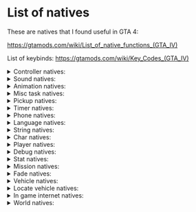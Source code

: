 # List of natives
These are natives that I found useful in GTA 4:

https://gtamods.com/wiki/List_of_native_functions_(GTA_IV)

List of keybinds: https://gtamods.com/wiki/Key_Codes_(GTA_IV)

<details>
<summary> Controller natives: </summary>

1. SHAKE_PAD (Controller Index, Unknown Intensity, unknown_duration_ms) https://gtamods.com/wiki/SHAKE_PAD
</details>

<details>
<summary> Sound natives: </summary>

1. SET_VARIABLE_ON_SOUND (unk uVar4, unk String, unk float)
2. PLAY_SOUND_FRONTEND (unk int, Filename String, Soundset String)

</details>

<details>
<summary> Animation natives: </summary>

I need to figure out what these are accepting, the number values anyways

1. HAVE_ANIMS_LOADED
2. TASK_PLAY_ANIM( 0, "idle_lookaround_b", "missemergencycall", 8.00000000, 0, 0, 0, 0, -2 ) - Taken from sub_15140() in emergencycall.c {int unknown, string animation, string animationGroup, float possiblyTime?, int unknown, int unknown, int unknown, int unknown, int unknown}
3. TASK_PLAY_ANIM_SECONDARY_UPPER_BODY

</details>

<details>
<summary> Misc task natives: </summary>

### Misc task natives:
I found most of these in ambbeggar.c under sub_2220

1. OPEN_SEQUENCE_TASK(unk string?) - Unknown usage, possibly give it a name?
2. TASK_GO_TO_CHAR(0, int charToGoTo, -1, 2.000) -- charToGoTo is the character to go to such as the player, value 3 and 4 is unknown, possibly timing?
3. TASK_STAND_STILL(0, 2)
4. SET_SEQUENCE_TO_REPEAT()
5. CLOSE_SEQUENCE_TASK()
6. TASK_PERFORM_SEQUENCE()
7. CLEAR_SEQUENCE_TASK()
8. CLOSE_SEQUENCE_TASK()
9. SAY_AMBIENT_SPEECH( l_U111, "Generic_Hi", 0, 0, 0 ) -- value 1 seems to be seems to be the character, value 2 seems to be the speech string, values 3, 4, and 5 are unknown.

</details>

<details>
<summary> Pickup natives: </summary>

1. CREATE_PICKUP(hash modelName, int pickupType, float x, float y, float z, int pickupHandle, bool unknown (Normally false))
2. CREATE_PICKUP_WITH_AMMO(hash modelName, int pickupType, int unknown (Possibly ammo?), float x, float y, float z, int pickupHandle)
3. CREATE_PICKUP_ROTATE(hash modelName, int pickupType, int ammo, float x, float y, float z, float rotX, float rotY, float rotZ, int pickupHandle);

</details>


<details>
<summary> Timer natives: </summary>

### Timer natives:
1. GET_GAME_TIMER

</details>

<details>
<summary> Phone natives: </summary>
1. SCRIPT_IS_MOVING_MOBILE_PHONE_OFFSCREEN (unk1? int)

</details>

<details>
<summary> Language natives: </summary>

1. IS_JAPANESE_VERSION https://gtamods.com/wiki/Native_function_returning_false

</details>

<details>
<summary> String natives: </summary>

1. PRINTSTRING (char string) - Print a string to the screen, colors can be used in this. https://gtamods.com/wiki/GXT#Symbols_and_colors

</details>


<details>
<summary> Char natives: </summary>

1. CREATE_CHAR
2. SET_CHAR_PROOFS(bool ...)
3. SET_PLAYER_MOOD_PISSED_OFF(int playerId, int unknown) - Seems to make Niko angry, the unknown int is usually 150 in the scripts.

</details>

<details>
<summary> Player natives: </summary>

1. HAS_DEATHARREST_EXECUTED - If the player has been wasted/busted
2. SET_CHAR_WILL_FLY_THROUGH_WINDSCREEN (int playerChar, int toggle) - Set the playerChar to fly through the windshield, set to 1 for enabled, set to 0 for disabled.
3. SET_PLAYER_MOOD_PISSED_OFF

</details>

<details>
<summary> Debug natives: </summary>

This one is incomplete, I will need to figure out how to use the C# tool for debug items

</details>

<details>
<summary> Stat natives: </summary>
### Stat natives:
1. INCREMENT_INT_STAT_NO_MESSAGE (int stat, int valueToIncrement) - Add the specified value to the stat.
2. DECREMENT_INT_STAT (int stat, int valueToDecrement) - Remove the specified value from the stat.

</details>

<details>
<summary> Mission natives: </summary>
### Mission natives:
1. SET_MISSION_FLAG (int value) - Set the mission enabled flag, use 1 for enabled, 0 for disabled, for use when making missions.

</details>

<details>
<summary> Fade natives: </summary>
### Fade natives:
1. DO_SCREEN_FADE_IN(int time) - Set the screen to fade in, the time is in miliseconds.
2. DO_SCREEN_FADE_OUT(int time) - Set the screen to fade out, the time is in miliseconds.

</details>

<details>
<summary> Vehicle natives: </summary>
### Vehicle natives:
Some of these were obtained from "void sub_9436()" in ray2.c in TLAD, didn't mean to find it in there but it'll work on IV also.

1. CREATE_CAR(Hash carModelHash, float vehicleX, float vehicleY, float vehicleZ, int carHandle, int unknown {usually 1}) - Create a vehicle with the model hash at the specific coordinates.
2. SET_CAR_PROOFS(int carHandle, bool bulletProof, bool fireProof, bool explosionProof, bool collisionProof, bool meleeProof) - Can set the car to invincible with all enabled, or turn it off.
3. SET_VEH_HAS_STRONG_AXLES (vehicle veh, int toggle) - Set the vehicle to have strong axles, 1 for enabled, 0 for disabled.
4. SET_CAR_AS_MISSION_CAR (vehicle CarToSet) - Set a vehicle as a mission car
5. SWITCH_CAR_SIREN(Vehicle vehicleToSwitch, int toggle) - This can turn the car sirens on/off, use 1 for enabled, 0 for disabled.
6. FORCE_CAR_LIGHTS(Vehicle emergencyVehicle, int value) - This seems to turn on/off the vehicle lights, possible values are 0, 1, and 2, I think 0 is off, 1 is low beams, and 2 is high beams, I could be wrong though.
7. LOCK_CAR_DOORS(Vehicle vehicleToLock, int toggle) - This can lock the vehicle doors, 1 is enabled and doors are locked, 0 is disabled and doors are unlocked.
8. CHANGE_CAR_COLOUR(int vehicleHandle, int color1, int color2) - Change the vehicles colors.
9. SET_EXTRA_CAR_COLOURS(int vehicleHandle, int color1, int color2) - Change the vehicles extra colors.
10. TURN_OFF_VEHICLE_EXTRA
11. SET_CAR_ON_GROUND_PROPERLY(int vehicleHandle) - Set the vehicle to be on the ground.
12. SET_CAR_ONLY_DAMAGED_BY_PLAYER(int vehicleHandle, int toggle) - Toggle the vehicle to only be damaged by the player, 1 is on 0 is off.
13. SET_CAR_COORDINATES(int vehicleHandle, float vehicleX, float vehicleY, float vehicleZ) - Set the cars coordinates
14. SET_CAR_HEADING(int vehicleHandle, float heading) - Set the cars heading.

</details>

<details>
<summary> Locate vehicle natives: </summary>
### Locate vehicle natives
1. LOCATE_CAR_2D(int vehicleHandle, float locationX1, float locationY1, float locationX2, float locationY2, int unknown {seems to always be 0})
2. LOCATE_CAR_3D(int vehicleHandle, float locationX1, float locationY1, float locationZ1, float locationX2, float locationY2, float locationZ3, int unknown {seems to always be 0})

</details>

<details>
<summary> In game internet natives: </summary>

To use ADD_TO_HTML_SCRIPT_OBJECT:
l_U1 = CREATE_HTML_SCRIPT_OBJECT( "alexLink" );

1. LOAD_WEB_PAGE(unknown webPage)
2. RELOAD_WEB_PAGE(unknown webPage)
3. ADD_TO_HTML_SCRIPT_OBJECT(char scriptObject {l_U1 set above}, char htmlObject );

</details>

<details>
<summary> World natives: </summary>

Some of these were taken from "void sub_8827()" in vlad4.c

1. ADD_SCENARIO_BLOCKING_AREA( -9999.90000000, -9999.90000000, -9999.90000000, 9999.90000000, 9999.90000000, 9999.90000000 ) - Unsure what this does
2. SET_CAR_GENERATORS_ACTIVE_IN_AREA( -9999.90000000, -9999.90000000, -9999.90000000, 9999.90000000, 9999.90000000, 9999.90000000, 0 ) - Seems to disable all car generators on the map
3. OVERRIDE_NUMBER_OF_PARKED_CARS(int toggle) -- Toggle parked cars on/off, 0 is off, 1 is on.
4. SWITCH_GARBAGE_TRUCKS(int toggle) -- Toggle garbage trucks on/off, 0 is off, 1 is on.
5. ALLOW_EMERGENCY_SERVICES(int toggle) -- Toggle emergency service vehicles on/off, 0 is off, 1 is on.
6. SET_CAR_DENSITY_MULTIPLIER(float value) - Set the car density, from 0.0 to 1.0 being the max

7. SET_PED_DENSITY_MULTIPLIER(float value) - Set the ped density, from 0.0 to 1.0 being the max
</details>